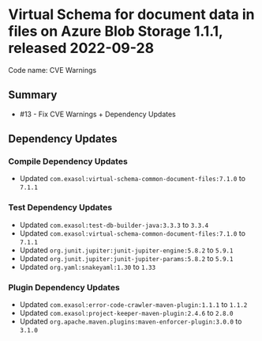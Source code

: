 # Virtual Schema for document data in files on Azure Blob Storage 1.1.1, released 2022-09-28

Code name: CVE Warnings

## Summary

* #13 - Fix CVE Warnings + Dependency Updates

## Dependency Updates

### Compile Dependency Updates

* Updated `com.exasol:virtual-schema-common-document-files:7.1.0` to `7.1.1`

### Test Dependency Updates

* Updated `com.exasol:test-db-builder-java:3.3.3` to `3.3.4`
* Updated `com.exasol:virtual-schema-common-document-files:7.1.0` to `7.1.1`
* Updated `org.junit.jupiter:junit-jupiter-engine:5.8.2` to `5.9.1`
* Updated `org.junit.jupiter:junit-jupiter-params:5.8.2` to `5.9.1`
* Updated `org.yaml:snakeyaml:1.30` to `1.33`

### Plugin Dependency Updates

* Updated `com.exasol:error-code-crawler-maven-plugin:1.1.1` to `1.1.2`
* Updated `com.exasol:project-keeper-maven-plugin:2.4.6` to `2.8.0`
* Updated `org.apache.maven.plugins:maven-enforcer-plugin:3.0.0` to `3.1.0`

